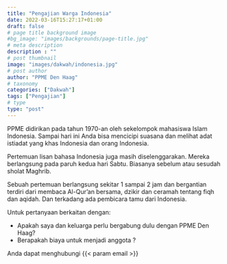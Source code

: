 ```yaml
---
title: "Pengajian Warga Indonesia"
date: 2022-03-16T15:27:17+01:00
draft: false
# page title background image
#bg_image: "images/backgrounds/page-title.jpg"
# meta description
description : ""
# post thumbnail
image: "images/dakwah/indonesia.jpg"
# post author
author: "PPME Den Haag"
# taxonomy
categories: ["Dakwah"]
tags: ["Pengajian"]
# type
type: "post"
---
```


PPME didirikan pada tahun 1970-an oleh sekelompok mahasiswa Islam Indonesia. Sampai hari ini Anda bisa mencicipi suasana dan melihat adat istiadat yang khas Indonesia dan orang Indonesia.


Pertemuan lisan bahasa Indonesia juga masih diselenggarakan. Mereka berlangsung pada paruh kedua hari Sabtu. Biasanya sebelum atau sesudah sholat Maghrib.


Sebuah pertemuan berlangsung sekitar 1 sampai 2 jam dan bergantian terdiri dari membaca Al-Qur’an bersama, dzikir dan ceramah tentang fiqh dan aqidah. Dan terkadang ada pembicara tamu dari Indonesia.

Untuk pertanyaan berkaitan dengan:
* Apakah saya dan keluarga perlu bergabung dulu dengan PPME Den Haag?
* Berapakah biaya untuk menjadi anggota ?

 Anda dapat menghubungi {{< param email >}}

